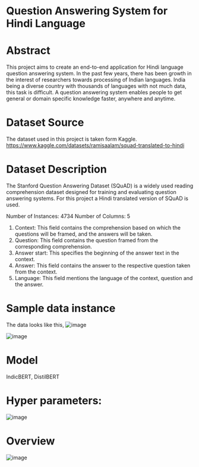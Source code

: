 # Question Answering System for Hindi Language

# Abstract
This project aims to create an end-to-end application for Hindi language question answering system. In the past few years, there has been growth in the interest of researchers towards processing of Indian languages. India being a diverse country with thousands of languages with not much data, this task is difficult. A question answering system enables people to get general or domain specific knowledge faster, anywhere and anytime.

# Dataset Source
The dataset used in this project is taken form Kaggle.
https://www.kaggle.com/datasets/ramisaalam/squad-translated-to-hindi

# Dataset Description
The Stanford Question Answering Dataset (SQuAD) is a widely used reading comprehension dataset designed for training and evaluating question answering systems. 
For this project a Hindi translated version of SQuAD is used. 

Number of Instances: 4734
Number of Columns: 5

1. Context: This field contains the comprehension based on which the questions will be framed, and the answers will be taken.
2. Question: This field contains the question framed from the corresponding comprehension.
3. Answer start: This specifies the beginning of the answer text in the context.
4. Answer: This field contains the answer to the respective question taken from the context.
5. Language: This field mentions the language of the context, question and the answer.

# Sample data instance
The data looks like this,
![image](https://github.com/gap10/QA-System-Hindi/assets/61880360/b007e3ba-143f-412a-bacd-391cdc9405d3)



![image](https://github.com/gap10/QA-System-Hindi/assets/61880360/a79b9aa6-3104-42d3-9ad9-64ccab719646)
 


# Model
IndicBERT, DistilBERT

# Hyper parameters: 
![image](https://github.com/gap10/QA-System-Hindi/assets/61880360/e58c88dc-f08f-456d-aa6e-34d79fbc4b94)

# Overview
![image](https://github.com/gap10/QA-System-Hindi/assets/61880360/e93e897b-2ff9-4c9a-8338-b4f9eea780ab)

